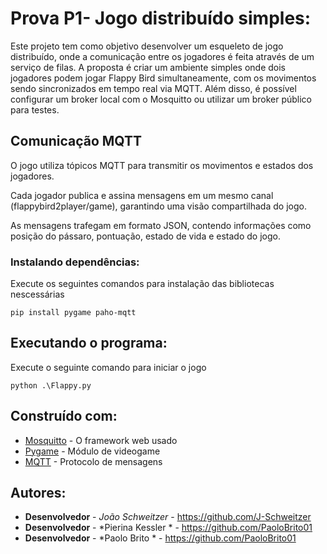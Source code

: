 # Prova P1- Jogo distribuído simples:

Este projeto tem como objetivo desenvolver um esqueleto de jogo distribuído, onde a comunicação entre os jogadores é feita através de um serviço de filas. A proposta é criar um ambiente simples onde dois jogadores podem jogar Flappy Bird simultaneamente, com os movimentos sendo sincronizados em tempo real via MQTT. Além disso, é possível configurar um broker local com o Mosquitto ou utilizar um broker público para testes.

## Comunicação MQTT

O jogo utiliza tópicos MQTT para transmitir os movimentos e estados dos jogadores.

Cada jogador publica e assina mensagens em um mesmo canal (flappybird2player/game), garantindo uma visão compartilhada do jogo.

As mensagens trafegam em formato JSON, contendo informações como posição do pássaro, pontuação, estado de vida e estado do jogo.

### Instalando dependências:

Execute os seguintes comandos para instalação das bibliotecas nescessárias

```
pip install pygame paho-mqtt
```

## Executando o programa:

Execute o seguinte comando para iniciar o jogo

```
python .\Flappy.py
```

## Construído com:

* [Mosquitto](https://mosquitto.org/download/) - O framework web usado
* [Pygame](https://www.pygame.org/docs/) - Módulo de videogame
* [MQTT](https://eclipse.dev/paho/files/paho.mqtt.python/html/client.html) - Protocolo de mensagens

## Autores:

* **Desenvolvedor** - *João Schweitzer* - https://github.com/J-Schweitzer
* **Desenvolvedor** - *Pierina Kessler   * - https://github.com/PaoloBrito01
* **Desenvolvedor** - *Paolo Brito    * - https://github.com/PaoloBrito01



